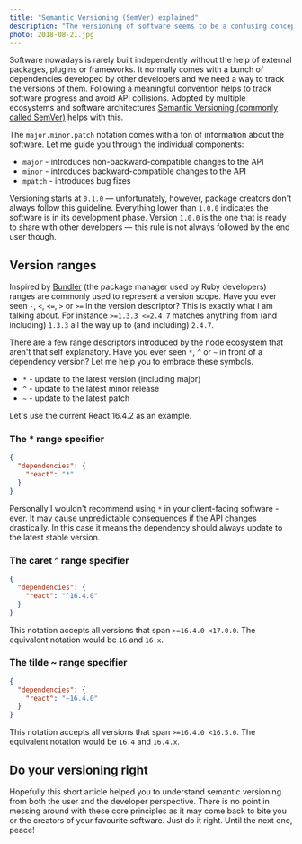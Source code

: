 ```yaml
---
title: "Semantic Versioning (SemVer) explained"
description: "The versioning of software seems to be a confusing concept for developers. The meaning behind the versioning format isn't coming out of the blue so let me help you to understand it."
photo: 2018-08-21.jpg
---
```


Software nowadays is rarely built independently without the help of external packages, plugins or frameworks. It normally comes with a bunch of dependencies developed by other developers and we need a way to track the versions of them. Following a meaningful convention helps to track software progress and avoid API collisions. Adopted by multiple ecosystems and software architectures [Semantic Versioning (commonly called SemVer)](https://semver.org/) helps with this.

The `major.minor.patch` notation comes with a ton of information about the software. Let me guide you through the individual components:

- `major` - introduces non-backward-compatible changes to the API
- `minor` - introduces backward-compatible changes to the API
- `mpatch` - introduces bug fixes

Versioning starts at `0.1.0` — unfortunately, however, package creators don't always follow this guideline. Everything lower than `1.0.0` indicates the software is in its development phase. Version `1.0.0` is the one that is ready to share with other developers — this rule is not always followed by the end user though.

## Version ranges

Inspired by [Bundler](https://bundler.io/) (the package manager used by Ruby developers) ranges are commonly used to represent a version scope. Have you ever seen `-`, `<`, `<=`, `>` or `>=` in the version descriptor? This is exactly what I am talking about. For instance `>=1.3.3 <=2.4.7` matches anything from (and including) `1.3.3` all the way up to (and including) `2.4.7`.

There are a few range descriptors introduced by the node ecosystem that aren't that self explanatory. Have you ever seen `*`, `^` or `~` in front of a dependency version? Let me help you to embrace these symbols.

- `*` - update to the latest version (including major)
- `^` - update to the latest minor release
- `~` - update to the latest patch

Let's use the current React 16.4.2 as an example.

### The * range specifier

```json
{
  "dependencies": {
    "react": "*"
  }
}
```

Personally I wouldn't recommend using `*` in your client-facing software - ever. It may cause unpredictable consequences if the API changes drastically. In this case it means the dependency should always update to the latest stable version.

### The caret ^ range specifier

```json
{
  "dependencies": {
    "react": "^16.4.0"
  }
}
```

This notation accepts all versions that span `>=16.4.0 <17.0.0`. The equivalent notation would be `16` and `16.x`.

### The tilde ~ range specifier

```json
{
  "dependencies": {
    "react": "~16.4.0"
  }
}
```

This notation accepts all versions that span `>=16.4.0 <16.5.0`. The equivalent notation would be `16.4` and `16.4.x`.

## Do your versioning right

Hopefully this short article helped you to understand semantic versioning from both the user and the developer perspective. There is no point in messing around with these core principles as it may come back to bite you or the creators of your favourite software. Just do it right. Until the next one, peace!
